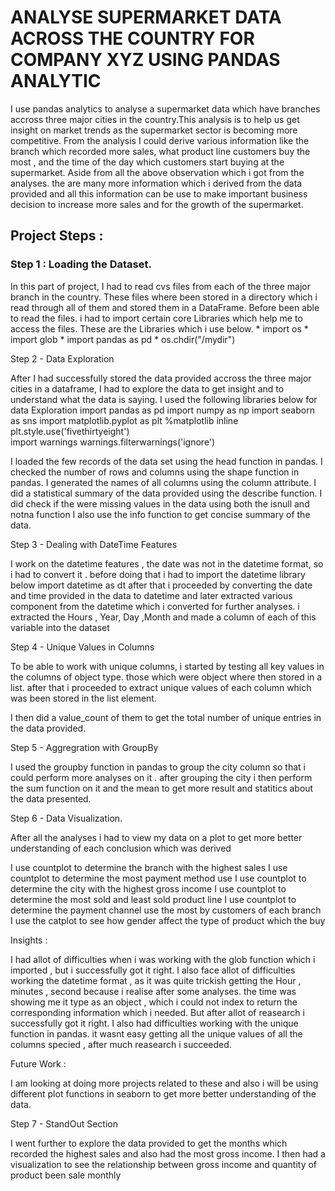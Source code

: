 # ANALYSE SUPERMARKET DATA ACROSS THE COUNTRY FOR COMPANY XYZ USING PANDAS ANALYTIC

  I use pandas analytics to analyse a supermarket data which have branches accross three major cities
  in the country.This analysis is to help us get insight on market trends as the supermarket sector is 
  becoming more competitive. From the analysis I could derive various information like the branch which recorded 
  more sales, what product line customers buy the most ,  and the time of the day which customers start buying
  at the supermarket. Aside from all the above observation which i got from the analyses. the are many more information
  which i derived from the data provided and all this information can be use to make important business decision to increase
  more sales and for the growth of the supermarket. 

## Project Steps :

###  Step 1 : Loading the Dataset. 
  In this part of project, I had to read cvs files from each of the three major branch in the country. These files where been
  stored in a directory which i read through all of them and stored them in a DataFrame.  Before been able to read the files. 
  i had to import certain core Libraries which help me to access the files. These are the Libraries which i use below. 
     * import os
     * import glob
     * import pandas as pd
     * os.chdir("/mydir")
     
   
  Step 2 - Data Exploration 
  
  After I had successfully stored the data provided accross the three major cities in a dataframe, I had to explore the data to get 
  insight and to understand what the data is saying. I used the following libraries below for data Exploration
     import pandas as pd
     import numpy as np
     import seaborn as sns
     import matplotlib.pyplot as plt
     %matplotlib inline
     plt.style.use('fivethirtyeight')  
     import warnings
     warnings.filterwarnings('ignore')
     
  I loaded the few records of the data set using  the head function in pandas.
  I checked the number of rows and columns using the shape function in pandas.
  I generated the names of all columns using the column attribute.
  I did a statistical summary of the data provided using the describe function.
  I did check if the were missing values in the data using both the isnull and notna function
  I also use the info function to get concise summary of the data.
  
  Step 3 - Dealing with DateTime Features
  
  I work on the datetime features , the date was not in the datetime format, so i had to convert it . 
  before doing that i had to import the datetime library below 
     import datetime as dt
  after that i proceeded by converting the date and time provided in the data to datetime and later 
  extracted various component from the datetime which i converted for further analyses. 
  i extracted the Hours , Year, Day ,Month and made a column of each of this variable into the dataset 
  
  Step 4 - Unique Values in Columns
  
  To be able to work with unique columns, i started by testing all key values in the columns of object type. 
  those which were object where then stored in a list. 
  after that i proceeded to extract unique values of each column which was been stored in the list element. 
  
  I then did a value_count of them to get the total number of unique entries in the data provided. 
  
 
  Step 5 - Aggregration with GroupBy
  
  I used the groupby function in pandas to group the city column so that i could perform more analyses on it . 
  after grouping the city i then perform the sum function on it and the mean to get more result and statitics 
  about the data presented. 
  
  Step 6 - Data Visualization.
  
  After all the analyses  i had to view my data on a plot to get more better understanding of each conclusion which was derived
  
  I use countplot to determine the branch with the highest sales
  I use countplot to determine the most payment method use
  I use countplot to determine the city with the highest gross income 
  I use countplot to determine the most sold and least sold product line 
  I use countplot to determine the payment channel use the most by customers of each branch
  I use the catplot to see how gender affect the type of product which the buy
  
  
  
  
Insights :

  I had allot of difficulties when i was working  with the glob function which i imported , but i successfully got it right.
  I also face allot of difficulties working the datetime format , as it was quite trickish getting the Hour , minutes , second
  because i realise after some analyses. the time was showing me it type as an object , which i could not index to return the 
  corresponding information which i needed. But after allot of reasearch i successfully got it right. 
  I also had difficulties working with the unique function in pandas. it wasnt easy getting all the unique values of all the columns 
  specied , after much reasearch i succeeded.
  
Future Work :
  
  I am looking at doing more projects related to these and also i will be using different plot functions in seaborn
  to get more better understanding of the data. 
  


Step 7 - StandOut Section
  
  I went further to explore the data provided  to get the months which recorded the highest sales and also had
  the most gross income. 
  I then had a visualization to see the relationship between gross income and quantity of product been sale monthly
  

  
  
  
